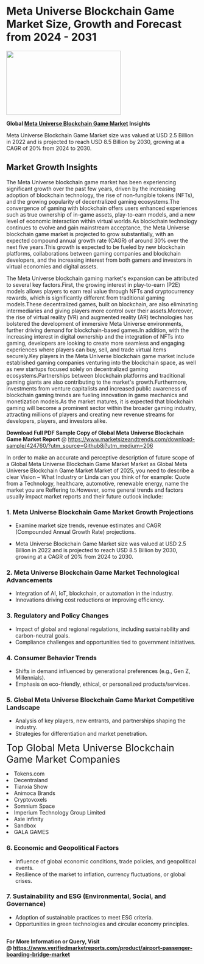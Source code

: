 <H1>Meta Universe Blockchain Game Market Size, Growth and Forecast from 2024 - 2031</H1><img class="aligncenter size-medium wp-image-584254" src="https://thirdeyenews.in/wp-content/uploads/2024/09/Global-Market-Research-300x168.jpeg" alt="" width="300" height="168" /><p><strong>Global&nbsp;<a href="https://www.marketsizeandtrends.com/download-sample/424760/?utm_source=Github8j?utm_medium=206">Meta Universe Blockchain Game Market</a> Insights</strong></p><p>Meta Universe Blockchain Game Market size was valued at USD 2.5 Billion in 2022 and is projected to reach USD 8.5 Billion by 2030, growing at a CAGR of 20% from 2024 to 2030.</p><p><h2>Market Growth Insights</h2> <p>The Meta Universe blockchain game market has been experiencing significant growth over the past few years, driven by the increasing adoption of blockchain technology, the rise of non-fungible tokens (NFTs), and the growing popularity of decentralized gaming ecosystems.The convergence of gaming with blockchain offers users enhanced experiences such as true ownership of in-game assets, play-to-earn models, and a new level of economic interaction within virtual worlds.As blockchain technology continues to evolve and gain mainstream acceptance, the Meta Universe blockchain game market is projected to grow substantially, with an expected compound annual growth rate (CAGR) of around 30% over the next five years.This growth is expected to be fueled by new blockchain platforms, collaborations between gaming companies and blockchain developers, and the increasing interest from both gamers and investors in virtual economies and digital assets.</p> <p>The Meta Universe blockchain gaming market's expansion can be attributed to several key factors.First, the growing interest in play-to-earn (P2E) models allows players to earn real value through NFTs and cryptocurrency rewards, which is significantly different from traditional gaming models.These decentralized games, built on blockchain, are also eliminating intermediaries and giving players more control over their assets.Moreover, the rise of virtual reality (VR) and augmented reality (AR) technologies has bolstered the development of immersive Meta Universe environments, further driving demand for blockchain-based games.In addition, with the increasing interest in digital ownership and the integration of NFTs into gaming, developers are looking to create more seamless and engaging experiences where players can buy, sell, and trade virtual items securely.Key players in the Meta Universe blockchain game market include established gaming companies venturing into the blockchain space, as well as new startups focused solely on decentralized gaming ecosystems.Partnerships between blockchain platforms and traditional gaming giants are also contributing to the market's growth.Furthermore, investments from venture capitalists and increased public awareness of blockchain gaming trends are fueling innovation in game mechanics and monetization models.As the market matures, it is expected that blockchain gaming will become a prominent sector within the broader gaming industry, attracting millions of players and creating new revenue streams for developers, players, and investors alike.</p> <p><span class=""><strong>Download Full PDF Sample Copy of Global Meta Universe Blockchain Game Market Report</strong> @ <a href="https://www.marketsizeandtrends.com/download-sample/424760/?utm_source=Github8j?utm_medium=206" target="_blank">https://www.marketsizeandtrends.com/download-sample/424760/?utm_source=Github8j?utm_medium=206</a></span></p><p>In order to make an accurate and perceptive description of future scope of a Global&nbsp;Meta Universe Blockchain Game Market Market as Global&nbsp;Meta Universe Blockchain Game Market Market of 2025, you need to describe a clear Vision &ndash; What Industry or Linda can you think of for example: Quote from a Technology, healthcare, automotive, renewable energy, name the market you are Reffering to.However, some general trends and factors usually impact market reports and their future outlook include:</p><h3>1.&nbsp;<strong>Meta Universe Blockchain Game Market Growth Projections</strong></h3><ul><li>Examine market size trends, revenue estimates and CAGR (Compounded Annual Growth Rate) projections.</li><li><p>Meta Universe Blockchain Game Market size was valued at USD 2.5 Billion in 2022 and is projected to reach USD 8.5 Billion by 2030, growing at a CAGR of 20% from 2024 to 2030.</p></li></ul><h3>2.&nbsp;<strong>Meta Universe Blockchain Game Market Technological Advancements</strong></h3><ul><li>Integration of AI, IoT, blockchain, or automation in the industry.</li><li>Innovations driving cost reductions or improving efficiency.</li></ul><h3>3.&nbsp;<strong>Regulatory and Policy Changes</strong></h3><ul><li>Impact of global and regional regulations, including sustainability and carbon-neutral goals.</li><li>Compliance challenges and opportunities tied to government initiatives.</li></ul><h3>4.&nbsp;<strong>Consumer Behavior Trends</strong></h3><ul><li>Shifts in demand influenced by generational preferences (e.g., Gen Z, Millennials).</li><li>Emphasis on eco-friendly, ethical, or personalized products/services.</li></ul><h3>5.&nbsp;<strong>Global Meta Universe Blockchain Game Market Competitive Landscape</strong></h3><ul><li>Analysis of key players, new entrants, and partnerships shaping the industry.</li><li>Strategies for differentiation and market penetration.</li></ul><p data-pm-slice="1 1 []"><span style="color: inherit; font-family: inherit; font-size: 25px;">Top Global Meta Universe Blockchain Game Market Companies</span></p><div class="" data-test-id=""><p><li>Tokens.com</li><li> Decentraland</li><li> Tianxia Show</li><li> Animoca Brands</li><li> Cryptovoxels</li><li> Somnium Space</li><li> Imperium Technology Group Limited</li><li> Axie infinity</li><li> Sandbox</li><li> GALA GAMES</li></p></div><h3>6.&nbsp;<strong>Economic and Geopolitical Factors</strong></h3><ul><li>Influence of global economic conditions, trade policies, and geopolitical events.</li><li>Resilience of the market to inflation, currency fluctuations, or global crises.</li></ul><h3>7.&nbsp;<strong>Sustainability and ESG (Environmental, Social, and Governance)</strong></h3><ul><li>Adoption of sustainable practices to meet ESG criteria.</li><li>Opportunities in green technologies and circular economy principles.</li></ul><h2><strong style="font-size: 14px;">For More Information or Query, Visit @&nbsp;</strong><a style="background-color: #ffffff; font-size: 14px;" href="https://www.marketsizeandtrends.com/report/meta-universe-blockchain-game-market/" target="_blank">https://www.verifiedmarketreports.com/product/airport-passenger-boarding-bridge-market</a></h2>